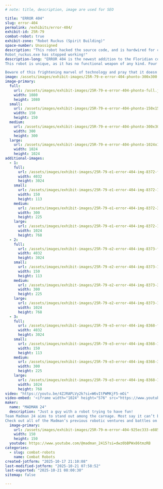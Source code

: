 ```yaml
---
# note: title, description, image are used for SEO

title: "ERROR 404"
slug: error-404
permalink: /exhibits/error-404/
exhibit-id: 25R-79
combat-robot: true
exhibit-zone: "Robot Ruckus (Spirit Building)"
space-number: Unassigned
description: "This robot hacked the source code, and is hardwired for chaos!
Robot_ruckus.exe has stopped working!"
description-long: "ERROR 404 is the newest addition to the Floridian combat robotics crew, Team Madman 24. 
This robot is unique, as it has no functional weapon of any kind. Four individual motors power this arena cyber bully to breakneck speeds faster than any Wi-Fi router. A machined titanium wedge and sharpened steel forks help with defense and offense. Speed, aggression, and control provide as the primary strategies and with expert robot driver, MADMAN 24, at the controls, the only thing standing in his was is tech support.

Beware of this frightening marvel of technology and pray that it doesn’t re-boot you into the pit!"
image: /assets/images/exhibit-images/25R-79-e-error-404-phonto-300x300.jpeg
image-primary: 
  full:
    url: /assets/images/exhibit-images/25R-79-e-error-404-phonto-full.jpeg
    width: 1080
    height: 1080
  small:
    url: /assets/images/exhibit-images/25R-79-e-error-404-phonto-150x150.jpeg
    width: 150
    height: 150
  medium:
    url: /assets/images/exhibit-images/25R-79-e-error-404-phonto-300x300.jpeg
    width: 300
    height: 300
  large:
    url: /assets/images/exhibit-images/25R-79-e-error-404-phonto-1024x1024.jpeg
    width: 1024
    height: 1024
additional-images: 
  - 1:
    full:
      url: /assets/images/exhibit-images/25R-79-e1-error-404-img-8372-full.jpeg
      width: 4032
      height: 3024
    small:
      url: /assets/images/exhibit-images/25R-79-e1-error-404-img-8372-150x113.jpeg
      width: 150
      height: 113
    medium:
      url: /assets/images/exhibit-images/25R-79-e1-error-404-img-8372-300x225.jpeg
      width: 300
      height: 225
    large:
      url: /assets/images/exhibit-images/25R-79-e1-error-404-img-8372-1024x768.jpeg
      width: 1024
      height: 768
  - 2:
    full:
      url: /assets/images/exhibit-images/25R-79-e2-error-404-img-8373-full.jpeg
      width: 4032
      height: 3024
    small:
      url: /assets/images/exhibit-images/25R-79-e2-error-404-img-8373-150x113.jpeg
      width: 150
      height: 113
    medium:
      url: /assets/images/exhibit-images/25R-79-e2-error-404-img-8373-300x225.jpeg
      width: 300
      height: 225
    large:
      url: /assets/images/exhibit-images/25R-79-e2-error-404-img-8373-1024x768.jpeg
      width: 1024
      height: 768
  - 3:
    full:
      url: /assets/images/exhibit-images/25R-79-e3-error-404-img-8368-full.jpeg
      width: 4032
      height: 3024
    small:
      url: /assets/images/exhibit-images/25R-79-e3-error-404-img-8368-150x113.jpeg
      width: 150
      height: 113
    medium:
      url: /assets/images/exhibit-images/25R-79-e3-error-404-img-8368-300x225.jpeg
      width: 300
      height: 225
    large:
      url: /assets/images/exhibit-images/25R-79-e3-error-404-img-8368-1024x768.jpeg
      width: 1024
      height: 768
video: "https://youtu.be/4ZJRAPLVy2k?si=W6vItPWMKjF5-mOi"
video-embed: '<iframe width="1024" height="576" src="https://www.youtube.com/embed/4ZJRAPLVy2k?feature=oembed" frameborder="0" allow="accelerometer; autoplay; clipboard-write; encrypted-media; gyroscope; picture-in-picture; web-share" referrerpolicy="strict-origin-when-cross-origin" allowfullscreen title="DropKick Dojo THTF: ERROR 404 vs Mori "></iframe>'
maker: 
  name: "MADMAN 24"
  description: "Just a guy with a robot trying to have fun!
Team Madman 24 aims to stand out among the carnage. Most say it can’t be done, but that’s only because you’ve never met anyone crazy enough to try it. 
Check out all of the Madman’s previous robotic ventures and battles on YouTube at MADMAN 24!"
  image-primary:
    url: /assets/images/exhibit-images/25R-79-m-error-404-925ec333-e885-459c-816d-34995e28472d-300x300.png
    width: 150
    height: 150
  youtube: https://www.youtube.com/@madman_2415?si=dwz0bBPWx86tmzRB
categories: 
  - slug: combat-robots
    name: Combat Robots
created-jotform: "2025-10-17 21:10:08"
last-modified-jotform: "2025-10-21 07:58:52"
last-exported: "2025-10-21 08:00:30"
sitemap: false

---
```

